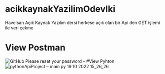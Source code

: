 # acikkaynakYazilimOdevIki
Havelsan Açık Kaynak Yazılım dersi herkese açık olan bir Api den GET işlemi ile veri çekme
# View Postman
![GitHub  Please reset your password -](https://user-images.githubusercontent.com/100236438/196693409-8ff152a1-efd3-4f9c-b026-fd8dc3a0c3d3.png)
#View Pyhton
![pythonApiProject – main py 19 10 2022 15_26_26](https://user-images.githubusercontent.com/100236438/196693569-2433ffcb-88fa-411d-a5ab-8ce5a81f233f.png)
